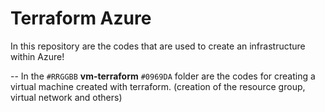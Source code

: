 # Terraform Azure
In this repository are the codes that are used to create an infrastructure within Azure!

-- In the  `#RRGGBB` **vm-terraform** `#0969DA` folder are the codes for creating a virtual machine created with terraform. (creation of the resource group, virtual network and others)
